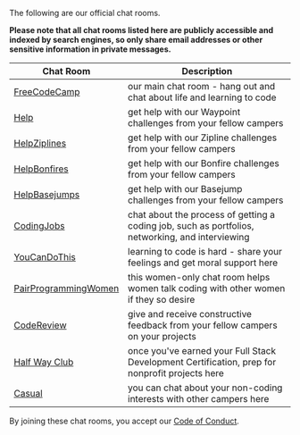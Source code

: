 The following are our official chat rooms.

**Please note that all chat rooms listed here are publicly accessible and indexed by search engines, so only share email addresses or other sensitive information in private messages.**

| Chat Room | Description |
| --- | --- |
| [FreeCodeCamp](https://gitter.im/freecodecamp/FreeCodeCamp) | our main chat room - hang out and chat about life and learning to code | 
| [Help](https://gitter.im/freecodecamp/Help) | get help with our Waypoint challenges from your fellow campers | 
| [HelpZiplines](https://gitter.im/freecodecamp/HelpZiplines) | get help with our Zipline challenges from your fellow campers | 
| [HelpBonfires](https://gitter.im/freecodecamp/HelpBonfires) | get help with our Bonfire challenges from your fellow campers | 
| [HelpBasejumps](https://gitter.im/freecodecamp/HelpBasejumps) | get help with our Basejump challenges from your fellow campers | 
| [CodingJobs](https://gitter.im/freecodecamp/CodingJobs) | chat about the process of getting a coding job, such as portfolios, networking, and interviewing | 
| [YouCanDoThis](https://gitter.im/freecodecamp/YouCanDoThis) | learning to code is hard - share your feelings and get moral support here | 
| [PairProgrammingWomen](https://gitter.im/freecodecamp/PairProgrammingWomen) | this women-only chat room helps women talk coding with other women if they so desire |
| [CodeReview](https://gitter.im/freecodecamp/CodeReview) | give and receive constructive feedback from your fellow campers on your projects | 
| [Half Way Club](https://gitter.im/freecodecamp/HalfWayClub) | once you've earned your Full Stack Development Certification, prep for nonprofit projects here | 
| [Casual](https://gitter.im/freecodecamp/Casual) | you can chat about your non-coding interests with other campers here |

By joining these chat rooms, you accept our [Code of Conduct](https://github.com/FreeCodeCamp/freecodecamp/wiki/Code-of-Conduct).